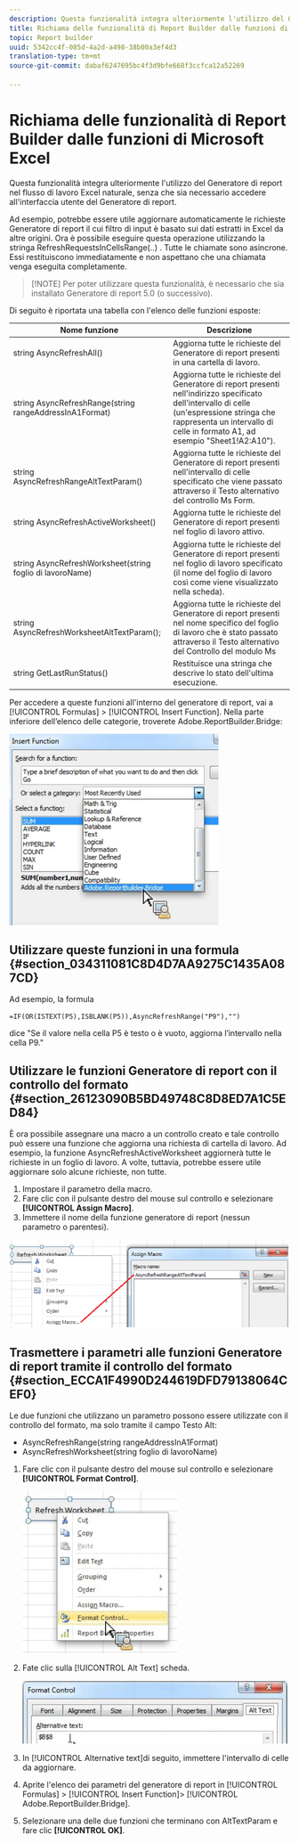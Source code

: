 ```yaml
---
description: Questa funzionalità integra ulteriormente l'utilizzo del Generatore di report nel flusso di lavoro Excel naturale, senza che sia necessario accedere all'interfaccia utente del Generatore di report.
title: Richiama delle funzionalità di Report Builder dalle funzioni di Microsoft Excel
topic: Report builder
uuid: 5342cc4f-085d-4a2d-a498-38b00a3ef4d3
translation-type: tm+mt
source-git-commit: dabaf6247695bc4f3d9bfe668f3ccfca12a52269

---
```



# Richiama delle funzionalità di Report Builder dalle funzioni di Microsoft Excel

Questa funzionalità integra ulteriormente l&#39;utilizzo del Generatore di report nel flusso di lavoro Excel naturale, senza che sia necessario accedere all&#39;interfaccia utente del Generatore di report.

Ad esempio, potrebbe essere utile aggiornare automaticamente le richieste Generatore di report il cui filtro di input è basato sui dati estratti in Excel da altre origini. Ora è possibile eseguire questa operazione utilizzando la stringa RefreshRequestsInCellsRange(..) . Tutte le chiamate sono asincrone. Essi restituiscono immediatamente e non aspettano che una chiamata venga eseguita completamente.

>[!NOTE] Per poter utilizzare questa funzionalità, è necessario che sia installato Generatore di report 5.0 (o successivo).

Di seguito è riportata una tabella con l&#39;elenco delle funzioni esposte:

| Nome funzione | Descrizione |
|---|---|
| string AsyncRefreshAll() | Aggiorna tutte le richieste del Generatore di report presenti in una cartella di lavoro. |
| string AsyncRefreshRange(string rangeAddressInA1Format) | Aggiorna tutte le richieste del Generatore di report presenti nell&#39;indirizzo specificato dell&#39;intervallo di celle (un&#39;espressione stringa che rappresenta un intervallo di celle in formato A1, ad esempio &quot;Sheet1!A2:A10&quot;). |
| string AsyncRefreshRangeAltTextParam() | Aggiorna tutte le richieste del Generatore di report presenti nell&#39;intervallo di celle specificato che viene passato attraverso il Testo alternativo del controllo Ms Form. |
| string AsyncRefreshActiveWorksheet() | Aggiorna tutte le richieste del Generatore di report presenti nel foglio di lavoro attivo. |
| string AsyncRefreshWorksheet(string foglio di lavoroName) | Aggiorna tutte le richieste del Generatore di report presenti nel foglio di lavoro specificato (il nome del foglio di lavoro così come viene visualizzato nella scheda). |
| string AsyncRefreshWorksheetAltTextParam(); | Aggiorna tutte le richieste del Generatore di report presenti nel nome specifico del foglio di lavoro che è stato passato attraverso il Testo alternativo del Controllo del modulo Ms |
| string GetLastRunStatus() | Restituisce una stringa che descrive lo stato dell&#39;ultima esecuzione. |

Per accedere a queste funzioni all&#39;interno del generatore di report, vai a [!UICONTROL Formulas] > [!UICONTROL Insert Function]. Nella parte inferiore dell’elenco delle categorie, troverete Adobe.ReportBuilder.Bridge:

![](assets/arb_functions.png)

## Utilizzare queste funzioni in una formula {#section_034311081C8D4D7AA9275C1435A087CD}

Ad esempio, la formula

```
=IF(OR(ISTEXT(P5),ISBLANK(P5)),AsyncRefreshRange("P9"),"")
```

dice &quot;Se il valore nella cella P5 è testo o è vuoto, aggiorna l’intervallo nella cella P9.&quot;

## Utilizzare le funzioni Generatore di report con il controllo del formato {#section_26123090B5BD49748C8D8ED7A1C5ED84}

È ora possibile assegnare una macro a un controllo creato e tale controllo può essere una funzione che aggiorna una richiesta di cartella di lavoro. Ad esempio, la funzione AsyncRefreshActiveWorksheet aggiornerà tutte le richieste in un foglio di lavoro. A volte, tuttavia, potrebbe essere utile aggiornare solo alcune richieste, non tutte.

1. Impostare il parametro della macro.
1. Fare clic con il pulsante destro del mouse sul controllo e selezionare **[!UICONTROL Assign Macro]**.
1. Immettere il nome della funzione generatore di report (nessun parametro o parentesi).

![](assets/assign_macro.png)

## Trasmettere i parametri alle funzioni Generatore di report tramite il controllo del formato {#section_ECCA1F4990D244619DFD79138064CEF0}

Le due funzioni che utilizzano un parametro possono essere utilizzate con il controllo del formato, ma solo tramite il campo Testo Alt:

* AsyncRefreshRange(string rangeAddressInA1Format)
* AsyncRefreshWorksheet(string foglio di lavoroName)

1. Fare clic con il pulsante destro del mouse sul controllo e selezionare **[!UICONTROL Format Control]**.

   ![](assets/format_control.png)

1. Fate clic sulla [!UICONTROL Alt Text] scheda.

   ![](assets/alt_text.png)

1. In [!UICONTROL Alternative text]di seguito, immettere l&#39;intervallo di celle da aggiornare.
1. Aprite l&#39;elenco dei parametri del generatore di report in [!UICONTROL Formulas] > [!UICONTROL Insert Function]> [!UICONTROL Adobe.ReportBuilder.Bridge].

1. Selezionare una delle due funzioni che terminano con AltTextParam e fare clic **[!UICONTROL OK]**.

